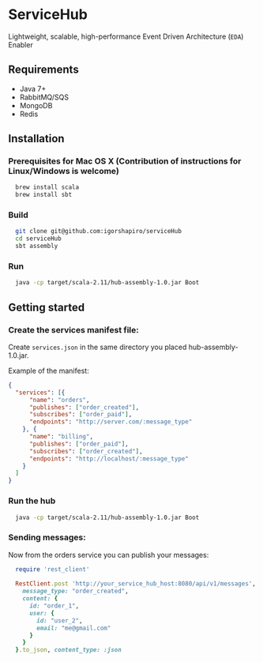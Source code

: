 # ServiceHub

Lightweight, scalable, high-performance Event Driven Architecture (`EDA`) Enabler

## Requirements

- Java 7+
- RabbitMQ/SQS
- MongoDB
- Redis

## Installation

### Prerequisites for Mac OS X (Contribution of instructions for Linux/Windows is welcome)

```sh
  brew install scala
  brew install sbt
```

### Build

```sh
  git clone git@github.com:igorshapiro/serviceHub
  cd serviceHub
  sbt assembly
```

### Run

```sh
  java -cp target/scala-2.11/hub-assembly-1.0.jar Boot
```

## Getting started

### Create the services manifest file:

Create `services.json` in the same directory you placed hub-assembly-1.0.jar.

Example of the manifest:

```json
{
  "services": [{
      "name": "orders",
      "publishes": ["order_created"],
      "subscribes": ["order_paid"],
      "endpoints": "http://server.com/:message_type"
    }, {
      "name": "billing",
      "publishes": ["order_paid"],
      "subscribes": ["order_created"],
      "endpoints": "http://localhost/:message_type"
    }
  ]
}
```

### Run the hub

```sh
  java -cp target/scala-2.11/hub-assembly-1.0.jar Boot
```

### Sending messages:
Now from the orders service you can publish your messages:

```ruby
  require 'rest_client'
  
  RestClient.post 'http://your_service_hub_host:8080/api/v1/messages', {
    message_type: "order_created", 
    content: {  
      id: "order_1",
      user: {
        id: "user_2",
        email: "me@gmail.com"
      }
    }
  }.to_json, content_type: :json
```
